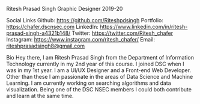 Ritesh Prasad Singh
Graphic Designer 2019-20

Social Links
Github: https://github.com/Riteshpdsingh
Portfolio: https://chafer.dscnsec.com
LinkedIn: https://www.linkedin.com/in/ritesh-prasad-singh-a4321b148/
Twitter: https://twitter.com/Ritesh_chafer
Instagram: https://www.instagram.com/ritesh_chafer/
Email: riteshprasadsingh8@gmail.com

Bio
Hey there, I am Ritesh Prasad Singh from the Department of Information Technology currently in my 2nd year of this course. I joined DSC when I was in my 1st year. I am a UI/UX Designer and a Front-end Web Developer. Other than these I am passionate in the areas of Data Science and Machine Learning. I am currently working on searching algorithms and data visualization. Being one of the DSC NSEC members I could both contribute and learn at the same time.
